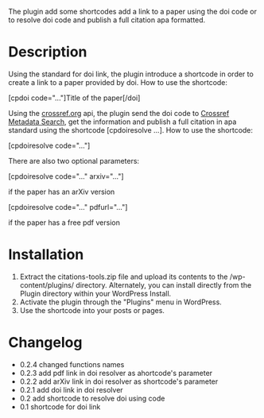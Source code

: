 The plugin add some shortcodes add a link to a paper using the doi code or to resolve doi code and publish a full citation apa formatted.

# Description
Using the standard for doi link, the plugin introduce a shortcode in order to create a link to a paper provided by doi.
How to use the shortcode:

[cpdoi code="..."]Title of the paper[/doi]

Using the [crossref.org](https://www.crossref.org/) api, the plugin send the doi code to [Crossref Metadata Search](https://search.crossref.org/), get the information and publish a full citation in apa standard using the shortcode [cpdoiresolve ...].
How to use the shortcode:

[cpdoiresolve code="..."]

There are also two optional parameters:

[cpdoiresolve code="..." arxiv="..."]

if the paper has an arXiv version

[cpdoiresolve code="..." pdfurl="..."]

if the paper has a free pdf version

# Installation
1.  Extract the citations-tools.zip file and upload its contents to the /wp-content/plugins/ directory. Alternately, you can install directly from the Plugin directory within your WordPress Install.
2. Activate the plugin through the "Plugins" menu in WordPress.
3. Use the shortcode into your posts or pages.

# Changelog
* 0.2.4 changed functions names
* 0.2.3 add pdf link in doi resolver as ahortcode's parameter
* 0.2.2 add arXiv link in doi resolver as shortcode's parameter
* 0.2.1 add doi link in doi resolver
* 0.2 add shortcode to resolve doi using code
* 0.1 shortcode for doi link
